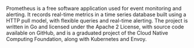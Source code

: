 Prometheus is a free software application used for event monitoring and alerting. It records real-time metrics in a time series database built using a HTTP pull model, with flexible queries and real-time alerting. The project is written in Go and licensed under the Apache 2 License, with source code available on GitHub, and is a graduated project of the Cloud Native Computing Foundation, along with Kubernetes and Envoy.

